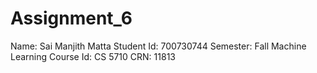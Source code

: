 # Assignment_6

Name: Sai Manjith Matta
Student Id: 700730744
Semester: Fall
Machine Learning
Course Id: CS 5710
CRN: 11813
